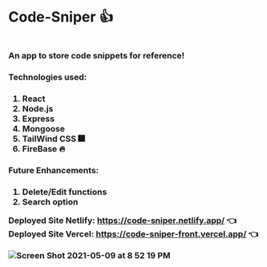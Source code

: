 <h1>Code-Sniper 👍<h1>

<h3>An app to store code snippets for reference!<h3>

<h3>Technologies used:<h3>

1. React
2. Node.js
3. Express
4. Mongoose
5. TailWind CSS 🎆
6. FireBase 🔥

 

<h3>Future Enhancements:<h3>

1. Delete/Edit functions
2. Search option



Deployed Site Netlify: <https://code-sniper.netlify.app/> 👈
Deployed Site Vercel: <https://code-sniper-front.vercel.app/> 👈



![Screen Shot 2021-05-09 at 8 52 19 PM](https://user-images.githubusercontent.com/20482109/117592941-77a3a480-b108-11eb-9769-3e71a1ab6bac.png)
